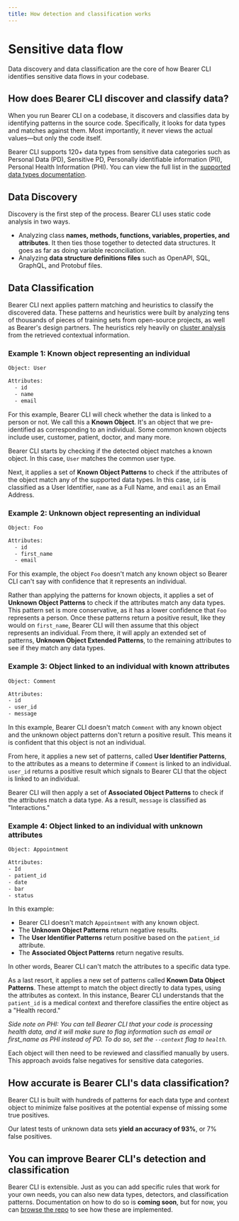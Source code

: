 ```yaml
---
title: How detection and classification works
---
```


# Sensitive data flow

Data discovery and data classification are the core of how Bearer CLI identifies sensitive data flows in your codebase.

## How does Bearer CLI discover and classify data?

When you run Bearer CLI on a codebase, it discovers and classifies data by identifying patterns in the source code. Specifically, it looks for data types and matches against them. Most importantly, it never views the actual values—but only the code itself.

Bearer CLI supports 120+ data types from sensitive data categories such as Personal Data (PD), Sensitive PD, Personally identifiable information (PII), Personal Health Information (PHI). You can view the full list in the [supported data types documentation](/reference/datatypes/).

## Data Discovery

Discovery is the first step of the process. Bearer CLI uses static code analysis in two ways.

- Analyzing class **names, methods, functions, variables, properties, and attributes**. It then ties those together to detected data structures. It goes as far as doing variable reconciliation.
- Analyzing **data structure definitions files** such as OpenAPI, SQL, GraphQL, and Protobuf files.

## Data Classification

Bearer CLI next applies pattern matching and heuristics to classify the discovered data. These patterns and heuristics were built by analyzing tens of thousands of pieces of training sets from open-source projects, as well as Bearer's design partners. The heuristics rely heavily on [cluster analysis](https://en.wikipedia.org/wiki/Cluster_analysis) from the retrieved contextual information.

### Example 1: Known object representing an individual

```txt
Object: User

Attributes:
  - id
  - name
  - email
```

For this example, Bearer CLI will check whether the data is linked to a person or not. We call this a **Known Object**. It's an object that we pre-identified as corresponding to an individual. Some common known objects include user, customer, patient, doctor, and many more.

Bearer CLI starts by checking if the detected object matches a known object. In this case, `User` matches the common user type.

Next, it applies a set of **Known Object Patterns** to check if the attributes of the object match any of the supported data types. In this case, `id` is classified as a User Identifier, `name` as a Full Name, and `email` as an Email Address.

### Example 2: Unknown object representing an individual

```txt
Object: Foo

Attributes:
  - id
  - first_name
  - email
```

For this example, the object `Foo` doesn't match any known object so Bearer CLI can't say with confidence that it represents an individual.

Rather than applying the patterns for known objects, it applies a set of **Unknown Object Patterns** to check if the attributes match any data types. This pattern set is more conservative, as it has a lower confidence that `Foo` represents a person. Once these patterns return a positive result, like they would on `first_name`, Bearer CLI will then assume that this object represents an individual. From there, it will apply an extended set of patterns, **Unknown Object Extended Patterns**, to the remaining attributes to see if they match any data types.

### Example 3: Object linked to an individual with known attributes

```txt
Object: Comment

Attributes:
- id
- user_id
- message
```

In this example, Bearer CLI doesn't match `Comment` with any known object and the unknown object patterns don't return a positive result. This means it is confident that this object is not an individual.

From here, it applies a new set of patterns, called **User Identifier Patterns**, to the attributes as a means to determine if `Comment` is linked to an individual. `user_id` returns a positive result which signals to Bearer CLI that the object is linked to an individual.

Bearer CLI will then apply a set of **Associated Object Patterns** to check if the attributes match a data type. As a result, `message` is classified as "Interactions."

### Example 4: Object linked to an individual with unknown attributes

```txt
Object: Appointment

Attributes:
- Id
- patient_id
- date
- bar
- status
```

In this example:

- Bearer CLI doesn't match `Appointment` with any known object.
- The **Unknown Object Patterns** return negative results.
- The **User Identifier Patterns** return positive based on the `patient_id` attribute.
- The **Associated Object Patterns** return negative results.

In other words, Bearer CLI can't match the attributes to a specific data type.

As a last resort, it applies a new set of patterns called **Known Data Object Patterns**. These attempt to match the object directly to data types, using the attributes as context. In this instance, Bearer CLI understands that the `patient_id` is a medical context and therefore classifies the entire object as a "Health record."  
  
*Side note on PHI: You can tell Bearer CLI that your code is processing health data, and it will make sure to flag information such as email or first_name as PHI instead of PD. To do so, set the `--context` flag to `health`.*  
  
Each object will then need to be reviewed and classified manually by users. This approach avoids false negatives for sensitive data categories.

## How accurate is Bearer CLI's data classification?

Bearer CLI is built with hundreds of patterns for each data type and context object to minimize false positives at the potential expense of missing some true positives.  
  
Our latest tests of unknown data sets **yield an accuracy of 93%**, or 7% false positives.

## You can improve Bearer CLI's detection and classification

Bearer CLI is extensible. Just as you can add specific rules that work for your own needs, you can also new data types, detectors, and classification patterns. Documentation on how to do so is **coming soon**, but for now, you can [browse the repo]({{meta.sourcePath}}) to see how these are implemented.
